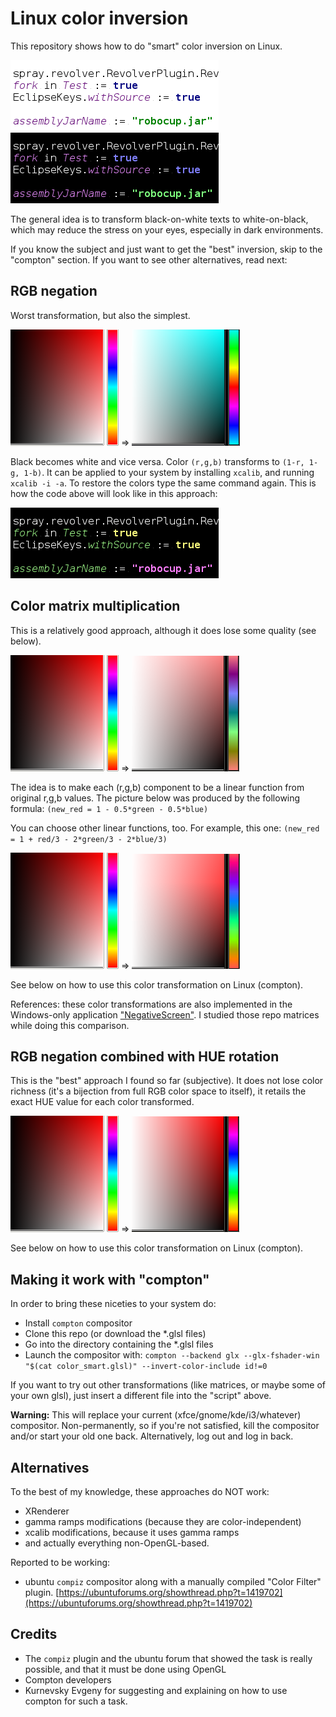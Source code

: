 # Linux color inversion

This repository shows how to do "smart" color inversion on Linux.

![orig](./editor.png) ![rgb](./editor_hue_rgb.png)

The general idea is to transform black-on-white texts to white-on-black, which may reduce the stress on your eyes, especially in dark environments.

If you know the subject and just want to get the "best" inversion, skip to the "compton" section. If you want to see other alternatives, read next:


## RGB negation
Worst transformation, but also the simplest.

![img3](./img3.png) => ![rgb](./img3_rgb.png)

Black becomes white and vice versa. Color `(r,g,b)` transforms to `(1-r, 1-g, 1-b)`. It can be applied to your system by installing `xcalib`, and running `xcalib -i -a`. To restore the colors type the same command again. This is how the code above will look like in this approach:

![egitor_rgb](./editor_rgb.png)

## Color matrix multiplication
This is a relatively good approach, although it does lose some quality (see below).

![orig](./img3.png) => ![rgb](./img3_matrix_half.png)

The idea is to make each (r,g,b) component to be a linear function from original r,g,b values. The picture below was produced by the following formula: `(new_red = 1 - 0.5*green - 0.5*blue)`

You can choose other linear functions, too. For example, this one: `(new_red = 1 + red/3 - 2*green/3 - 2*blue/3)`

![orig](./img3.png) => ![rgb](./img3_matrix_third.png)

See below on how to use this color transformation on Linux (compton).

References: these color transformations are also implemented in the Windows-only application ["NegativeScreen"](https://github.com/mlaily/NegativeScreen). I studied those repo matrices while doing this comparison.

## RGB negation combined with HUE rotation

This is the "best" approach I found so far (subjective). It does not lose color richness (it's a bijection from full RGB color space to itself), it retails the exact HUE value for each color transformed.

![orig](./img3.png) => ![rgb](./img3-smart.png)

See below on how to use this color transformation on Linux (compton).

## Making it work with "compton"

In order to bring these niceties to your system do:

* Install `compton` compositor
* Clone this repo (or download the *.glsl files)
* Go into the directory containing the *.glsl files
* Launch the compositor with: `compton --backend glx --glx-fshader-win "$(cat color_smart.glsl)" --invert-color-include id!=0`

If you want to try out other transformations (like matrices, or maybe some of your own glsl), just insert a different file into the "script" above.

**Warning:** This will replace your current (xfce/gnome/kde/i3/whatever) compositor. Non-permanently, so if you're not satisfied, kill the compositor and/or start your old one back. Alternatively, log out and log in back.

## Alternatives

To the best of my knowledge, these approaches do NOT work:

* XRenderer
* gamma ramps modifications (because they are color-independent)
* xcalib modifications, because it uses gamma ramps
* and actually everything non-OpenGL-based.

Reported to be working:

* ubuntu `compiz` compositor along with a manually compiled "Color Filter" plugin. [https://ubuntuforums.org/showthread.php?t=1419702](https://ubuntuforums.org/showthread.php?t=1419702)

## Credits

* The `compiz` plugin and the ubuntu forum that showed the task is really possible, and that it must be done using OpenGL
* Compton developers
* Kurnevsky Evgeny for suggesting and explaining on how to use compton for such a task.
